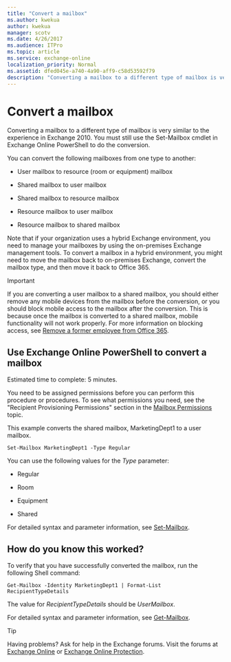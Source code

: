 ```yaml
---
title: "Convert a mailbox"
ms.author: kwekua
author: kwekua
manager: scotv
ms.date: 4/26/2017
ms.audience: ITPro
ms.topic: article
ms.service: exchange-online
localization_priority: Normal
ms.assetid: dfed045e-a740-4a90-aff9-c58d53592f79
description: "Converting a mailbox to a different type of mailbox is very similar to the experience in Exchange 2010. You must still use the Set-Mailbox cmdlet in Exchange Online PowerShell to do the conversion."
---
```


# Convert a mailbox

Converting a mailbox to a different type of mailbox is very similar to the experience in Exchange 2010. You must still use the Set-Mailbox cmdlet in Exchange Online PowerShell to do the conversion.
  
You can convert the following mailboxes from one type to another:
  
- User mailbox to resource (room or equipment) mailbox
    
- Shared mailbox to user mailbox
    
- Shared mailbox to resource mailbox
    
- Resource mailbox to user mailbox
    
- Resource mailbox to shared mailbox
    
Note that if your organization uses a hybrid Exchange environment, you need to manage your mailboxes by using the on-premises Exchange management tools. To convert a mailbox in a hybrid environment, you might need to move the mailbox back to on-premises Exchange, convert the mailbox type, and then move it back to Office 365.
  
> [!IMPORTANT]
>  If you are converting a user mailbox to a shared mailbox, you should either remove any mobile devices from the mailbox before the conversion, or you should block mobile access to the mailbox after the conversion. This is because once the mailbox is converted to a shared mailbox, mobile functionality will not work properly. For more information on blocking access, see [Remove a former employee from Office 365](https://go.microsoft.com/fwlink/p/?linkid=847873). 
  
## Use Exchange Online PowerShell to convert a mailbox

Estimated time to complete: 5 minutes.
  
You need to be assigned permissions before you can perform this procedure or procedures. To see what permissions you need, see the "Recipient Provisioning Permissions" section in the [Mailbox Permissions](https://technet.microsoft.com/library/5b690bcb-c6df-4511-90e1-08ca91f43b37.aspx) topic. 
  
This example converts the shared mailbox, MarketingDept1 to a user mailbox.
  
```
Set-Mailbox MarketingDept1 -Type Regular
```

You can use the following values for the _Type_ parameter: 
  
- Regular
    
- Room
    
- Equipment
    
- Shared
    
For detailed syntax and parameter information, see [Set-Mailbox](https://technet.microsoft.com/library/a0d413b9-d949-4df6-ba96-ac0906dedae2.aspx).
  
## How do you know this worked?

To verify that you have successfully converted the mailbox, run the following Shell command:
  
```
Get-Mailbox -Identity MarketingDept1 | Format-List RecipientTypeDetails
```

The value for _RecipientTypeDetails_ should be _UserMailbox_.
  
For detailed syntax and parameter information, see [Get-Mailbox](https://technet.microsoft.com/library/8a5a6eb9-4a75-47f9-ae3b-a3ba251cf9a8.aspx).
  
> [!TIP]
> Having problems? Ask for help in the Exchange forums. Visit the forums at [Exchange Online](https://go.microsoft.com/fwlink/p/?linkId=267542) or [Exchange Online Protection](https://go.microsoft.com/fwlink/p/?linkId=285351). 
  

